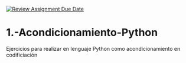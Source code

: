 [![Review Assignment Due Date](https://classroom.github.com/assets/deadline-readme-button-22041afd0340ce965d47ae6ef1cefeee28c7c493a6346c4f15d667ab976d596c.svg)](https://classroom.github.com/a/BPWWZ6Me)
# 1.-Acondicionamiento-Python
Ejercicios para realizar en lenguaje Python como acondicionamiento en codificiación
